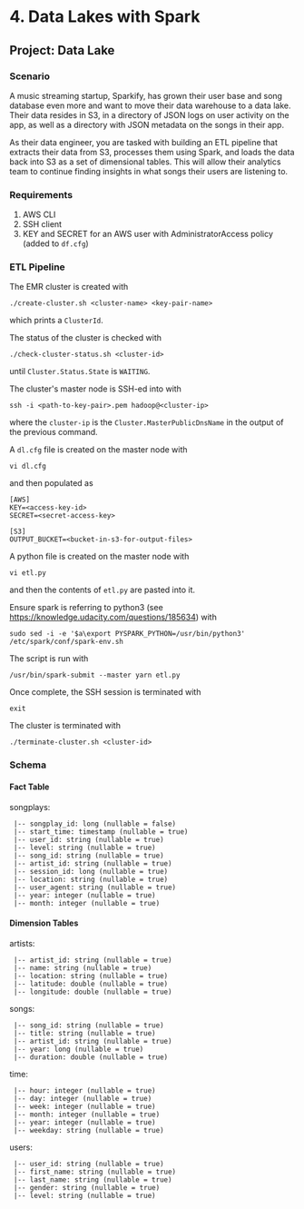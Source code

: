 # 4. Data Lakes with Spark
## Project: Data Lake

### Scenario
A music streaming startup, Sparkify, has grown their user base and song database even more and want to move their data warehouse to a data lake. Their data resides in S3, in a directory of JSON logs on user activity on the app, as well as a directory with JSON metadata on the songs in their app.

As their data engineer, you are tasked with building an ETL pipeline that extracts their data from S3, processes them using Spark, and loads the data back into S3 as a set of dimensional tables. This will allow their analytics team to continue finding insights in what songs their users are listening to.

### Requirements
1. AWS CLI
2. SSH client
3. KEY and SECRET for an AWS user with AdministratorAccess policy (added to `df.cfg`)

### ETL Pipeline
The EMR cluster is created with
```
./create-cluster.sh <cluster-name> <key-pair-name>
```
which prints a `ClusterId`.

The status of the cluster is checked with
```
./check-cluster-status.sh <cluster-id>
```
until `Cluster.Status.State` is `WAITING`.

The cluster's master node is SSH-ed into with
```
ssh -i <path-to-key-pair>.pem hadoop@<cluster-ip>
```
where the `cluster-ip` is the `Cluster.MasterPublicDnsName` in the output of the previous command.

A `dl.cfg` file is created on the master node with
```
vi dl.cfg
```
and then populated as
```
[AWS]
KEY=<access-key-id>
SECRET=<secret-access-key>

[S3]
OUTPUT_BUCKET=<bucket-in-s3-for-output-files>
```

A python file is created on the master node with
```
vi etl.py
```
and then the contents of `etl.py` are pasted into it.

Ensure spark is referring to python3 (see https://knowledge.udacity.com/questions/185634) with
``` 
sudo sed -i -e '$a\export PYSPARK_PYTHON=/usr/bin/python3' /etc/spark/conf/spark-env.sh
```

The script is run with
```
/usr/bin/spark-submit --master yarn etl.py
```

Once complete, the SSH session is terminated with
```
exit
```

The cluster is terminated with
```
./terminate-cluster.sh <cluster-id>
```

### Schema
#### Fact Table
songplays:
```
 |-- songplay_id: long (nullable = false)
 |-- start_time: timestamp (nullable = true)
 |-- user_id: string (nullable = true)
 |-- level: string (nullable = true)
 |-- song_id: string (nullable = true)
 |-- artist_id: string (nullable = true)
 |-- session_id: long (nullable = true)
 |-- location: string (nullable = true)
 |-- user_agent: string (nullable = true)
 |-- year: integer (nullable = true)
 |-- month: integer (nullable = true)
```

#### Dimension Tables
artists:
```
 |-- artist_id: string (nullable = true)
 |-- name: string (nullable = true)
 |-- location: string (nullable = true)
 |-- latitude: double (nullable = true)
 |-- longitude: double (nullable = true)
```

songs:
```
 |-- song_id: string (nullable = true)
 |-- title: string (nullable = true)
 |-- artist_id: string (nullable = true)
 |-- year: long (nullable = true)
 |-- duration: double (nullable = true)
```

time:
```
 |-- hour: integer (nullable = true)
 |-- day: integer (nullable = true)
 |-- week: integer (nullable = true)
 |-- month: integer (nullable = true)
 |-- year: integer (nullable = true)
 |-- weekday: string (nullable = true)
```

users:
```
 |-- user_id: string (nullable = true)
 |-- first_name: string (nullable = true)
 |-- last_name: string (nullable = true)
 |-- gender: string (nullable = true)
 |-- level: string (nullable = true)
```

